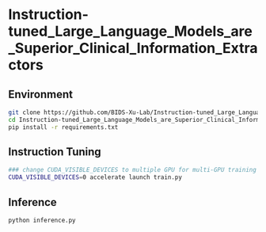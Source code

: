 # Instruction-tuned_Large_Language_Models_are_Superior_Clinical_Information_Extractors

## Environment
```bash
git clone https://github.com/BIDS-Xu-Lab/Instruction-tuned_Large_Language_Models_are_Superior_Clinical_Information_Extractors.git
cd Instruction-tuned_Large_Language_Models_are_Superior_Clinical_Information_Extractors
pip install -r requirements.txt
```

## Instruction Tuning
```bash
### change CUDA_VISIBLE_DEVICES to multiple GPU for multi-GPU training
CUDA_VISIBLE_DEVICES=0 accelerate launch train.py
```

## Inference
```bash
python inference.py
```
